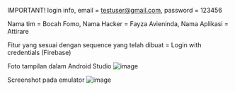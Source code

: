IMPORTANT! login info, email = testuser@gmail.com, password = 123456

Nama tim = Bocah Fomo,
 Nama Hacker = Fayza Avieninda,
 Nama Aplikasi = Attirare

Fitur yang sesuai dengan sequence yang telah dibuat = Login with credentials (Firebase)

Foto tampilan dalam Android Studio
![image](https://github.com/vydell/Attirare/assets/145909246/66222273-653d-4ab2-9b02-336cca9a2a67)

Screenshot pada emulator
![image](https://github.com/vydell/Attirare/assets/145909246/3b57ba00-17d1-4586-bb50-f6402d2f9a36)

